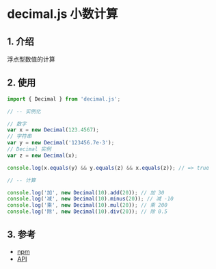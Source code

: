 <!--#region
@author 吴钦飞
@email wuqinfei@qq.com
@create date 2025-03-23 17:01:16
@modify date 2025-03-23 17:01:24
@desc [description]
#endregion-->

# decimal.js 小数计算

## 1. 介绍

浮点型数值的计算

## 2. 使用

```js
import { Decimal } from 'decimal.js';

// -- 实例化

// 数字
var x = new Decimal(123.4567);
// 字符串
var y = new Decimal('123456.7e-3');
// Decimal 实例
var z = new Decimal(x);

console.log(x.equals(y) && y.equals(z) && x.equals(z)); // => true

// -- 计算

console.log('加', new Decimal(10).add(20)); // 加 30
console.log('减', new Decimal(10).minus(20)); // 减 -10
console.log('乘', new Decimal(10).mul(20)); // 乘 200
console.log('除', new Decimal(10).div(20)); // 除 0.5

```

## 3. 参考

* [npm](https://www.npmjs.com/package/decimal.js)
* [API](https://mikemcl.github.io/decimal.js/)